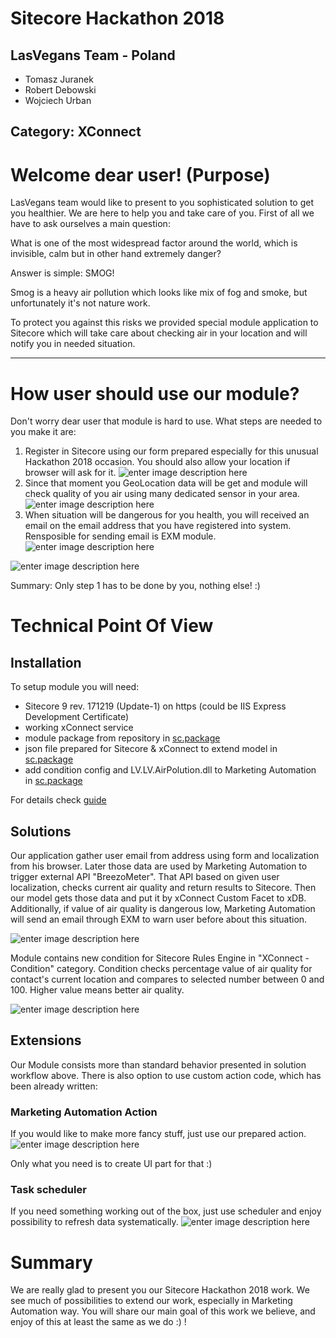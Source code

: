 ﻿# Sitecore Hackathon 2018

## LasVegans Team - Poland

 - Tomasz Juranek
 - Robert Debowski
 - Wojciech Urban

## Category: XConnect

# Welcome dear user! (Purpose) 

LasVegans team would like to present to you sophisticated solution to get you healthier. We are here to help you and take care of you. First of all we have to ask ourselves a main question:

What is one of the most widespread factor around the world, which is invisible, calm but in other hand extremely danger?

Answer is simple: SMOG!

Smog is a heavy air pollution which looks like mix of fog and smoke, but unfortunately it's not nature work.

To protect you against this risks we provided special module application to Sitecore which will take care about checking air in your location and will notify you in needed situation.

----------

# How user should use our module?

Don't worry dear user that module is hard to use. What steps are needed to you make it are:

1. Register in Sitecore using our form prepared especially for this unusual Hackathon 2018 occasion. You should also allow your location if browser will ask for it.
![enter image description here](https://github.com/Sitecore-Hackathon/2018-Las-Vegans/blob/ab04d8d33b4ebb2488e1541f85e18b6725cdb2df/documentation/images/register.jpg?raw=true)
2. Since that moment you GeoLocation data will be get and module will check quality of you air using many dedicated sensor in your area.
![enter image description here](https://raw.githubusercontent.com/Sitecore-Hackathon/2018-Las-Vegans/ab04d8d33b4ebb2488e1541f85e18b6725cdb2df/documentation/images/db.jpg)
4.  When situation will be dangerous for you health, you will received an email on the email address that you have registered into system. Rensposible for sending email is EXM module.
![enter image description here](https://raw.githubusercontent.com/Sitecore-Hackathon/2018-Las-Vegans/ab04d8d33b4ebb2488e1541f85e18b6725cdb2df/documentation/images/exm.jpg)

![enter image description here](https://raw.githubusercontent.com/Sitecore-Hackathon/2018-Las-Vegans/ab04d8d33b4ebb2488e1541f85e18b6725cdb2df/documentation/images/email.jpg)

Summary: Only step 1 has to be done by you, nothing else! :)

# Technical Point Of View

## Installation

To setup module you will need:
- Sitecore 9 rev. 171219 (Update-1) on https (could be IIS Express Development Certificate)
- working xConnect service
- module package from repository in [sc.package](sc.package)
- json file prepared for Sitecore & xConnect to extend model in [sc.package](sc.package)
- add condition config and LV.LV.AirPolution.dll to Marketing Automation in [sc.package](sc.package)

For details check [guide](documentation/README.md)

## Solutions
Our application gather user email from address using form and localization from his browser. Later those data are used by Marketing Automation to trigger external API "BreezoMeter". That API based on given user localization, checks current air quality and return results to Sitecore. Then our model gets those data and put it by xConnect Custom Facet to xDB. Additionally, if value of air quality is dangerous low, Marketing Automation will send an email through EXM to warn user before about this situation.

![enter image description here](https://github.com/Sitecore-Hackathon/2018-Las-Vegans/blob/master/documentation/images/marketing_automation.png?raw=true)

Module contains new condition for Sitecore Rules Engine in "XConnect - Condition" category. 
Condition checks percentage value of air quality for contact's current location and compares to selected number between 0 and 100. Higher value means better air quality.  

![enter image description here](https://github.com/Sitecore-Hackathon/2018-Las-Vegans/blob/master/documentation/images/rule.jpg?raw=true)

## Extensions
Our Module consists more than standard behavior presented in solution workflow above. There is also option to use custom action code, which has been already written:

### Marketing Automation Action
If you would like to make more fancy stuff, just use our prepared action.
![enter image description here](https://github.com/Sitecore-Hackathon/2018-Las-Vegans/blob/master/documentation/images/marketing_action.png?raw=true)

Only what you need is to create UI part for that :)

### Task scheduler
If you need something working out of the box, just use scheduler and enjoy possibility to refresh data systematically.
![enter image description here](https://github.com/Sitecore-Hackathon/2018-Las-Vegans/blob/master/documentation/images/tasks.jpg?raw=true)

# Summary

We are really glad to present you our Sitecore Hackathon 2018 work. We see much of possibilities to extend our work, especially in Marketing Automation way. You will share our main goal of this work we believe, and enjoy of this at least the same as we do :) !
